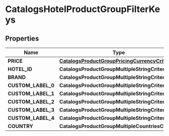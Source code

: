 

# CatalogsHotelProductGroupFilterKeys


## Properties

| Name | Type | Description | Notes |
|------------ | ------------- | ------------- | -------------|
|**PRICE** | [**CatalogsProductGroupPricingCurrencyCriteria**](CatalogsProductGroupPricingCurrencyCriteria.md) |  |  |
|**HOTEL_ID** | **CatalogsProductGroupMultipleStringCriteria** |  |  |
|**BRAND** | **CatalogsProductGroupMultipleStringCriteria** |  |  |
|**CUSTOM_LABEL_0** | **CatalogsProductGroupMultipleStringCriteria** |  |  |
|**CUSTOM_LABEL_1** | **CatalogsProductGroupMultipleStringCriteria** |  |  |
|**CUSTOM_LABEL_2** | **CatalogsProductGroupMultipleStringCriteria** |  |  |
|**CUSTOM_LABEL_3** | **CatalogsProductGroupMultipleStringCriteria** |  |  |
|**CUSTOM_LABEL_4** | **CatalogsProductGroupMultipleStringCriteria** |  |  |
|**COUNTRY** | **CatalogsProductGroupMultipleCountriesCriteria** |  |  |



